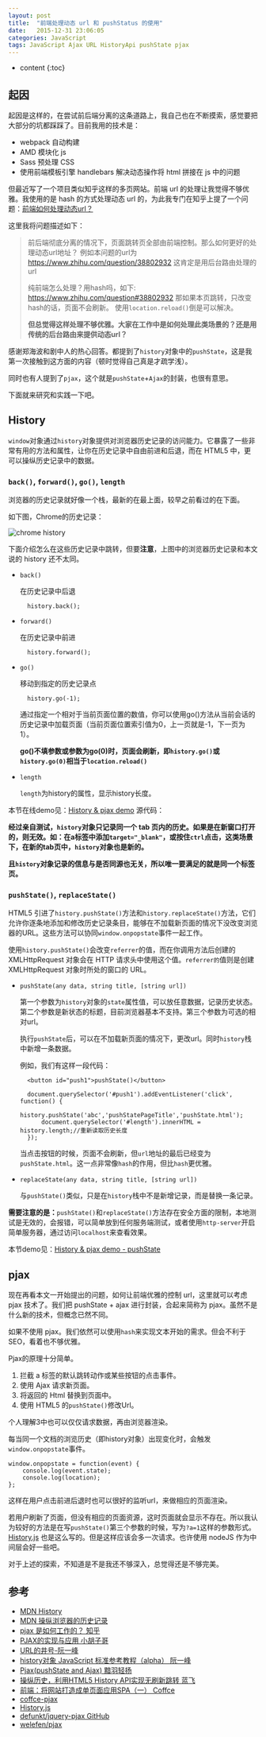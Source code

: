 ```yaml
---
layout: post
title:  "前端处理动态 url 和 pushStatus 的使用"
date:   2015-12-31 23:06:05
categories: JavaScript
tags: JavaScript Ajax URL HistoryApi pushState pjax
---
```


* content
{:toc}

## 起因

起因是这样的，在尝试前后端分离的这条道路上，我自己也在不断摸索，感觉要把大部分的坑都踩踩了。目前我用的技术是：

* webpack 自动构建
* AMD 模块化 js
* Sass 预处理 CSS
* 使用前端模板引擎 handlebars 解决动态操作将 html 拼接在 js 中的问题

但最近写了一个项目类似知乎这样的多页网站。前端 url 的处理让我觉得不够优雅。我使用的是 hash 的方式处理动态 url 的，为此我专门在知乎上提了一个问题：[前端如何处理动态url？](https://www.zhihu.com/question/38802932)




这里我将问题描述如下：

> 前后端彻底分离的情况下，页面跳转页全部由前端控制。那么如何更好的处理动态url地址？
> 例如本问题的url为
> https://www.zhihu.com/question/38802932
> 这肯定是用后台路由处理的url
>
> 纯前端怎么处理？用hash吗，如下:
> https://www.zhihu.com/question#38802932
> 那如果本页跳转，只改变hash的话，页面不会刷新。
> 使用`location.reload()`倒是可以解决。
>
> **但总觉得这样处理不够优雅。大家在工作中是如何处理此类场景的？还是用传统的后台路由来提供动态url？**


感谢郑海波和剧中人的热心回答。都提到了`history`对象中的`pushState`，这是我第一次接触到这方面的内容（顿时觉得自己真是才疏学浅）。

同时也有人提到了`pjax`，这个就是`pushState`+`Ajax`的封装，也很有意思。

下面就来研究和实践一下吧。

## History

`window`对象通过`history`对象提供对浏览器历史记录的访问能力。它暴露了一些非常有用的方法和属性，让你在历史记录中自由前进和后退，而在 HTML5 中，更可以操纵历史记录中的数据。

### `back()`, `forward()`, `go()`, `length`

浏览器的历史记录就好像一个栈，最新的在最上面，较早之前看过的在下面。

如下图，Chrome的历史记录：

![chrome history](http://ww2.sinaimg.cn/large/7011d6cfjw1ezb16fn2bfj20k008htan.jpg)

下面介绍怎么在这些历史记录中跳转，但要**注意**，上图中的浏览器历史记录和本文说的 history 还不太同。

* `back()`

    在历史记录中后退

        history.back();

* `forward()`

    在历史记录中前进

        history.forward();

* `go()`

    移动到指定的历史记录点

        history.go(-1);

    通过指定一个相对于当前页面位置的数值，你可以使用go()方法从当前会话的历史记录中加载页面（当前页面位置索引值为0，上一页就是-1，下一页为1）。

    **go()不填参数或参数为go(0)时，页面会刷新，即`history.go()`或`history.go(0)`相当于`location.reload()`**

* `length`

    `length`为history的属性，显示history长度。

本节在线demo见：[History & pjax demo](http://Leftnerd.github.io/history-pjax-demo/) 源代码：[]()

**经过亲自测试，`history`对象只记录同一个 tab 页内的历史。如果是在新窗口打开的，则无效。如：在a标签中添加`target="_blank"`，或按住`ctrl`点击，这类场景下，在新的tab页中，`history`对象也是新的。**

**且`history`对象记录的信息与是否同源也无关，所以唯一要满足的就是同一个标签页。**

### `pushState()`, `replaceState()`

HTML5 引进了`history.pushState()`方法和`history.replaceState()`方法，它们允许你逐条地添加和修改历史记录条目，能够在不加载新页面的情况下没改变浏览器的URL。这些方法可以协同`window.onpopstate`事件一起工作。

使用`history.pushState()`会改变`referrer`的值，而在你调用方法后创建的  XMLHttpRequest 对象会在 HTTP 请求头中使用这个值。`referrer的`值则是创建  XMLHttpRequest 对象时所处的窗口的 URL。

* `pushState(any data, string title, [string url])`

    第一个参数为`history`对象的`state`属性值，可以放任意数据，记录历史状态。第二个参数是新状态的标题，目前浏览器基本不支持。第三个参数为可选的相对url。

    执行`pushState`后，可以在不加载新页面的情况下，更改url。同时`history`栈中新增一条数据。

    例如，我们有这样一段代码：

        <button id="push1">pushState()</button>

        document.querySelector('#push1').addEventListener('click', function() {
            history.pushState('abc','pushStatePageTitle','pushState.html');
            document.querySelector('#length').innerHTML = history.length;//重新读取历史长度
        });

    当点击按钮的时候，页面不会刷新，但`url`地址的最后已经变为`pushState.html`。这一点非常像`hash`的作用，但比`hash`更优雅。


* `replaceState(any data, string title, [string url])`

    与`pushState()`类似，只是在`history`栈中不是新增记录，而是替换一条记录。

**需要注意的是：**`pushState()`和`replaceState()`方法存在安全方面的限制，本地测试是无效的，会报错，可以简单放到任何服务端测试，或者使用`http-server`开启简单服务器，通过访问`localhost`来查看效果。

本节demo见：[History & pjax demo - pushState](http://Leftnerd.github.io/history-pjax-demo/index.html)

## pjax

现在再看本文一开始提出的问题，如何让前端优雅的控制 url，这里就可以考虑 pjax 技术了。我们把 pushState + ajax 进行封装，合起来简称为 pjax。虽然不是什么新的技术，但概念已然不同。

如果不使用 pjax。我们依然可以使用`hash`来实现文本开始的需求。但会不利于 SEO，看着也不够优雅。

Pjax的原理十分简单。

1. 拦截 a 标签的默认跳转动作或某些按钮的点击事件。
2. 使用 Ajax 请求新页面。
3. 将返回的 Html 替换到页面中。
4. 使用 HTML5 的`pushState()`修改Url。

个人理解3中也可以仅仅请求数据，再由浏览器渲染。

每当同一个文档的浏览历史（即history对象）出现变化时，会触发`window.onpopstate`事件。

    window.onpopstate = function(event) {
        console.log(event.state);
        console.log(location);
    };

这样在用户点击前进后退时也可以很好的监听url，来做相应的页面渲染。

若用户刷新了页面，但没有相应的页面资源，这时页面就会显示不存在。所以我认为较好的方法是在写`pushState()`第三个参数的时候，写为`?a=1`这样的参数形式。[History.js](https://github.com/browserstate/history.js) 也是这么写的。但是这样应该会多一次请求。也许使用 nodeJS 作为中间层会好一些吧。

对于上述的探索，不知道是不是我还不够深入，总觉得还是不够完美。

## 参考

* [MDN History](https://developer.mozilla.org/en-US/docs/Web/API/History)
* [MDN 操纵浏览器的历史记录](https://developer.mozilla.org/zh-CN/docs/DOM/Manipulating_the_browser_history)
* [pjax 是如何工作的？ 知乎](https://www.zhihu.com/question/20289254)
* [PJAX的实现与应用 小胡子哥](http://www.cnblogs.com/hustskyking/p/history-api-in-html5.html)
* [URL的井号-阮一峰](http://www.ruanyifeng.com/blog/2011/03/url_hash.html)
* [history对象 JavaScript 标准参考教程（alpha） 阮一峰](http://javascript.ruanyifeng.com/bom/history.html)
* [Pjax(pushState and Ajax) 黯羽轻扬](http://www.ayqy.net/blog/pjaxpushstate-and-ajax/)
* [操纵历史，利用HTML5 History API实现无刷新跳转 蓝飞](http://www.clanfei.com/2012/09/1646.html)
* [前端：将网站打造成单页面应用SPA（一） Coffce](http://segmentfault.com/a/1190000002920768)
* [coffce-pjax](https://github.com/Coffcer/coffce-pjax)
* [History.js](https://github.com/browserstate/history.js)
* [defunkt/jquery-pjax GitHub](https://github.com/defunkt/jquery-pjax)
* [welefen/pjax](https://github.com/welefen/pjax)
